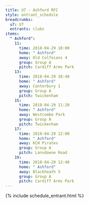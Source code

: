 ```yaml
---
title: U7 - Ashford RFC
style: entrant_schedule
breadcrumbs:
  u7: U7
  entrants: clubs
items:
  " Ashford":
    11:
      time: 2018-04-29 10:00
      home: " Ashford"
      away: Old Colfeians 4
      group: Group A
      pitch: Cardiff Arms Park
    13:
      time: 2018-04-29 10:40
      home: " Ashford"
      away: Canterbury 1
      group: Group A
      pitch: Twickenham
    15:
      time: 2018-04-29 11:20
      home: " Ashford"
      away: Westcombe Park
      group: Group A
      pitch: Twickenham
    17:
      time: 2018-04-29 12:00
      home: " Ashford"
      away: KCH Pirates
      group: Group A
      pitch: Lansdowne Road
    19:
      time: 2018-04-29 12:40
      home: " Ashford"
      away: Blackheath 5
      group: Group A
      pitch: Cardiff Arms Park
---
```


{% include schedule_entrant.html %}
